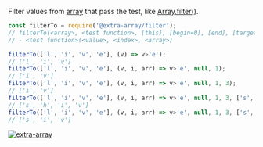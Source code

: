 Filter values from [array] that pass the test, like [Array.filter()].

```javascript
const filterTo = require('@extra-array/filter');
// filterTo(<array>, <test function>, [this], [begin=0], [end], [target=[]], [at])
// - <test function>(<value>, <index>, <array>)

filterTo(['l', 'i', 'v', 'e'], (v) => v>'e');
// ['l', 'i', 'v']
filterTo(['l', 'i', 'v', 'e'], (v, i, arr) => v>'e', null, 1);
// ['i', 'v']
filterTo(['l', 'i', 'v', 'e'], (v, i, arr) => v>'e', null, 1, 3);
// ['i', 'v']
filterTo(['l', 'i', 'v', 'e'], (v, i, arr) => v>'e', null, 1, 3, ['s', 'h']);
// ['s', 'h', 'i', 'v']
filterTo(['l', 'i', 'v', 'e'], (v, i, arr) => v>'e', null, 1, 3, ['s', 'h'], 1);
// ['s', 'i', 'v']
```


[![extra-array](https://i.imgur.com/nwyrmkW.jpg)](https://www.npmjs.com/package/extra-array)

[array]: https://developer.mozilla.org/en-US/docs/Web/JavaScript/Guide/Indexed_collections
[Array.filter()]: https://developer.mozilla.org/en-US/docs/Web/JavaScript/Reference/Global_Objects/Array/filter
